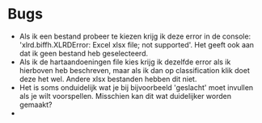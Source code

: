 # Bugs

* Als ik een bestand probeer te kiezen krijg ik deze error in de console: 'xlrd.biffh.XLRDError: Excel xlsx file; not supported'. Het geeft ook aan dat ik geen bestand heb geselecteerd.
* Als ik de hartaandoeningen file kies krijg ik dezelfde error als ik hierboven heb beschreven, maar als ik dan op classification klik doet deze het wel. Andere xlsx bestanden hebben dit niet.
* Het is soms onduidelijk wat je bij bijvoorbeeld 'geslacht' moet invullen als je wilt voorspellen. Misschien kan dit wat duidelijker worden gemaakt?
* 
